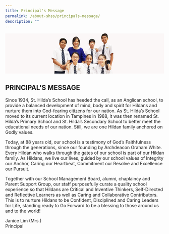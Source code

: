 ```yaml
---
title: Principal's Message
permalink: /about-shss/principals-message/
description: ""
---
```

![](/images/School%20Info/Principal's%20Message.png)


PRINCIPAL'S MESSAGE
-------------------

Since 1934, St. Hilda’s School has heeded the call, as an Anglican school, to provide a balanced development of mind, body and spirit for Hildans and nurture them into God-fearing citizens for our nation. As St. Hilda’s School moved to its current location in Tampines in 1988, it was then renamed St. Hilda’s Primary School and St. Hilda’s Secondary School to better meet the educational needs of our nation. Still, we are one Hildan family anchored on Godly values.

Today, at 88 years old, our school is a testimony of God’s Faithfulness through the generations, since our founding by Archdeacon Graham White. Every Hildan who walks through the gates of our school is part of our Hildan family. As Hildans, we live our lives, guided by our school values of Integrity our Anchor, Caring our Heartbeat, Commitment our Resolve and Excellence our Pursuit.

Together with our School Management Board, alumni, chaplaincy and Parent Support Group, our staff purposefully curate a quality school experience so that Hildans are Critical and Inventive Thinkers, Self-Directed and Reflective Learners as well as Caring and Collaborative Contributors. This is to nurture Hildans to be Confident, Disciplined and Caring Leaders for Life, standing ready to Go Forward to be a blessing to those around us and to the world!

  

Janice Lim (Mrs.) <BR>
Principal